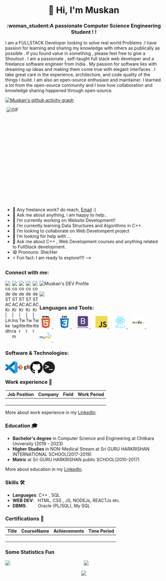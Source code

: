 
<h1 align="center">🙋 Hi, I'm Muskan </h1>
<h3 align="center"> :woman_student:A passionate Computer Science Engineering Student  ! !</h3>
I am a FULLSTACK Developer looking to solve real world Problems .I have  passion for learning and sharing my knowledge with others as publically as possible . If you found value in something , please feel free to give a Shoutout . I am a passionate , self-taught full stack web developer and a freelance software engineer from India . My passion for software lies with dreaming up ideas and making them come true with elegant interfaces . I take great care in the experience, architecture, and code quality of the things I build.
I am also an open-source enthusiast and maintainer. I learned a lot from the open-source community and I love how collaboration and knowledge sharing happened through open-source.

[![Muskan's github activity graph](https://activity-graph.herokuapp.com/graph?username=Muskankhosla&theme=xcode)](https://github.com/Muskankhosla/github-readme-activity-graph)

  <img align="right" alt="GIF" src="https://cdn.ucberkeleybootcamp.com/wp-content/uploads/sites/106/2020/07/CDG_blog_post_image_08.jpg" width="500" height="320" />
  
- 💼 Any freelance work? do reach, [Email](mailto:khosla.muskan01@gmail.com) :)
- 💬 Ask me about anything, i am happy to help..
- 🔭 I’m currently working on Website Development!!
- 🌱 I’m currently learning Data Structures and Algorithms in C++
- 👯 I’m looking to collaborate on Web Develompent project
- 🤔 I’m looking for help with ...
- 💬 Ask me about C++ , Web Development courses and anything related to FullStack development.
- 😄 Pronouns: She/Her
- ⚡ Fun fact: I am ready to explore!!!!
-->


### Connect with me:

[<img align="left" alt="codeSTACKr | LinkedIn" width="22px" src="https://cdn.jsdelivr.net/npm/simple-icons@v3/icons/linkedin.svg" />][linkedin]
[<img align="left" alt="codeSTACKr | Instagram" width="22px" src="https://cdn.jsdelivr.net/npm/simple-icons@v3/icons/instagram.svg" />][instagram]
[<img align="left" alt="codeSTACKr | Twitter" width="22px" src="https://cdn.jsdelivr.net/npm/simple-icons@v3/icons/twitter.svg" />][twitter]
[<img align="left" alt="codeSTACKr | Twitter" width="22px" src="https://cdn.jsdelivr.net/npm/simple-icons@v3/icons/facebook.svg" />][facebook]
[<img align="left" alt="codeSTACKr | Twitter" width="22px" src="https://cdn.jsdelivr.net/npm/simple-icons@v3/icons/leetcode.svg" />][leetcode]

 <img src="https://d2fltix0v2e0sb.cloudfront.net/dev-badge.svg" alt="Muskan's DEV Profile" height="23" width="26"> </a>
<br /><br/>
![](https://komarev.com/ghpvc/?username=MuskanKhosla&color=blueviolet)

### Languages and Tools:
<p align="left"> 
 <a href="https://www.w3.org/html/" target="_blank"> <img src="https://raw.githubusercontent.com/devicons/devicon/master/icons/html5/html5-original-wordmark.svg" alt="html5" width="40" height="40"/> </a> &nbsp &nbsp
 <a href="https://www.w3schools.com/css/" target="_blank"> <img src="https://raw.githubusercontent.com/devicons/devicon/master/icons/css3/css3-original-wordmark.svg" alt="css3" width="40" height="40"/> </a>  &nbsp &nbsp
 <a href="https://getbootstrap.com" target="_blank"> <img src="https://raw.githubusercontent.com/devicons/devicon/master/icons/bootstrap/bootstrap-plain-wordmark.svg" alt="bootstrap" width="40" height="40"/> </a> &nbsp &nbsp
 <a href="https://developer.mozilla.org/en-US/docs/Web/JavaScript" target="_blank"> <img src="https://raw.githubusercontent.com/devicons/devicon/master/icons/javascript/javascript-original.svg" alt="javascript" width="40" height="40"/> </a>   &nbsp &nbsp
 <a href="https://reactjs.org/" target="_blank"> <img src="https://raw.githubusercontent.com/devicons/devicon/master/icons/react/react-original-wordmark.svg" alt="react" width="40" height="40"/> </a>&nbsp &nbsp <a href="https://redux.js.org" target="_blank">
   <a href="https://nodejs.org" target="_blank"> <img src="https://raw.githubusercontent.com/devicons/devicon/master/icons/nodejs/nodejs-original-wordmark.svg" alt="nodejs" width="40" height="40"/> </a>&nbsp &nbsp
  <a href="https://www.mysql.com/" target="_blank"> <img src="https://raw.githubusercontent.com/devicons/devicon/master/icons/mysql/mysql-original-wordmark.svg" alt="mysql" width="40" height="40"/> </a> &nbsp &nbsp
</p> 

### Software & Technologies:
<img align="left" alt="Visual Studio Code" width="40px" src="https://raw.githubusercontent.com/github/explore/80688e429a7d4ef2fca1e82350fe8e3517d3494d/topics/visual-studio-code/visual-studio-code.png" />
<img align="left" alt="Git" width="40px" src="https://raw.githubusercontent.com/github/explore/80688e429a7d4ef2fca1e82350fe8e3517d3494d/topics/git/git.png" /> 
<img align="left" alt="GitHub" width="40px" src="https://raw.githubusercontent.com/github/explore/78df643247d429f6cc873026c0622819ad797942/topics/github/github.png" /> 
<img align="left" alt="Terminal" width="40px" src="https://raw.githubusercontent.com/github/explore/80688e429a7d4ef2fca1e82350fe8e3517d3494d/topics/terminal/terminal.png" />
  <br>



<!-- 
[![Top Langs](https://github-readme-stats.vercel.app/api/top-langs/?username=MuskanKhosla&layout=compact&theme=jolly)](https://github.com/MuskanKhosla/github-readme-stats) 
-->

[instagram]:https://www.instagram.com/_muskan_khosla__/
[linkedin]: https://www.linkedin.com/in/muskan-khosla-792793205/
[twitter]: https://twitter.com/muskankhosla4/
[facebook]: https://www.facebook.com/Muskankhosla/
[leetcode]: https://leetcode.com/muskan08/

  <br>

### Work experience 👔
| Job Position          | Company        | Field                           | Work Period                |
| --------------------- | -------------- | ------------------------------- | -------------------------- |
|                       |                |                                 |                            |
|                       |                |                                 |                            |
|                       |                |                                 |                            |
|                       |                |                                 |                            |





More about work experience in my [LinkedIn](https://www.linkedin.com.in/muskan-khosla-792793205/).<br>

### Education 🎓
- **Bachelor's degree** in Computer Science and Engineering at Chitkara University (2019 - 2023)<br>
- **Higher Studies**    in NON-Medical Stream at Sri GURU HARKRISHAN INTERNATIONAL SCHOOL(2017-2019)<br>
-    **Matric**          at Sri GURU HARKRISHAN public SCHOOL(2010-2017)<br>

More about education in my [LinkedIn](https://www.linkedin.com/in/muskan-khosla-792793205/).

### Skills 🛠️
- **Languages**:        C++ , SQL
- **WEB DEV**: &nbsp;  HTML, CSS , JS, NODEJs, REACTJs etc.
- **DBMS**:  &emsp;     Oracle (PL/SQL), My SQL 

### Certifications 📜
|Title                  | CourseName     | Achievements                    | Time Period                |
| --------------------- | -------------- | ------------------------------- | -------------------------- |
|                       |                |                                 |                            |
|                       |                |                                 |                            |
|                       |                |                                 |                            |
|                       |                |                                 |                            |




### Some Statistics Fun 
<div align="center">
<img src='https://github-readme-stats.vercel.app/api?username=MuskanKhosla&show_icons=true&theme=tokyonight&count_private=true&line_height=40'  align="left" />
 <img src='https://github-readme-stats.vercel.app/api/top-langs/?username=MuskanKhosla&theme=tokyonight&hide_langs_below=4' />


![](https://github-readme-streak-stats.herokuapp.com/?user=MuskanKhosla&theme=dark)

</div>

